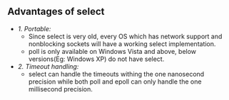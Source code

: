 ## Advantages of select
- *1. Portable:*    
  - Since select is very old, every OS which has network support and nonblocking sockets will have a working select implementation.
  - poll is only available on Windows Vista and above, below versions(Eg: Windows XP) do not have select.
- *2. Timeout handling:*
  - select can handle the timeouts withing the one nanosecond precision while both poll and epoll can only handle the one millisecond precision.

